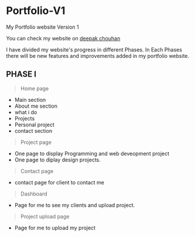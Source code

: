 # Portfolio-V1
My Portfolio website Version 1

You can check my website on [deepak chouhan](https://deepakchouhan.herokuapp.com/)

I have divided my website's progress in different Phases. In Each Phases there will be new features and improvements added in my portfolio website.

## PHASE I
> Home page
  - Main section
  - About me section
  - what i do
  - Projects
  - Personal project
  - contact section

> Project page
  - One page to display Programming and web deveopment project
  - One page to diplay design projects.

> Contact page
  - contact page for client to contact me

> Dashboard
  - Page for me to see my clients and upload project.

> Project upload page
  - Page for me to upload my project
